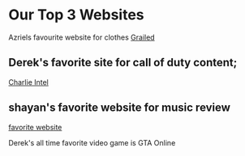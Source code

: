 # Our Top 3 Websites

Azriels favourite website for clothes
[Grailed](https://www.grailed.com/)

## Derek's favorite site for call of duty content;
[Charlie Intel](https://www.charlieintel.com/)

## shayan's favorite website for music review
[favorite website](https://pitchfork.com/)

Derek's all time favorite video game is GTA Online

